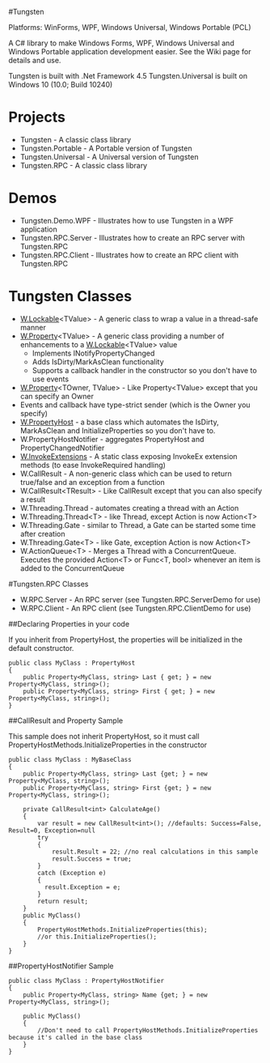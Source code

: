 #Tungsten

Platforms: WinForms, WPF, Windows Universal, Windows Portable (PCL)

A C# library to make Windows Forms, WPF, Windows Universal and Windows Portable application development easier.  See the Wiki page for details and use.

Tungsten is built with .Net Framework 4.5
Tungsten.Universal is built on Windows 10 (10.0; Build 10240)

# Projects
* Tungsten - A classic class library
* Tungsten.Portable - A Portable version of Tungsten
* Tungsten.Universal - A Universal version of Tungsten
* Tungsten.RPC - A classic class library

# Demos
* Tungsten.Demo.WPF - Illustrates how to use Tungsten in a WPF application
* Tungsten.RPC.Server - Illustrates how to create an RPC server with Tungsten.RPC
* Tungsten.RPC.Client - Illustrates how to create an RPC client with Tungsten.RPC

# Tungsten Classes
* [W.Lockable](https://github.com/mode51/Tungsten/wiki/Lockable-TValue-)\<TValue\> - A generic class to wrap a value in a thread-safe manner
* [W.Property](https://github.com/mode51/Tungsten/wiki/Property-TValue)\<TValue\> - A generic class providing a number of enhancements to a [W.Lockable](https://github.com/mode51/Tungsten/wiki/Lockable-TValue-)\<TValue\> value
    * Implements INotifyPropertyChanged
    * Adds IsDirty/MarkAsClean functionality
    * Supports a callback handler in the constructor so you don't have to use events
* [W.Property](https://github.com/mode51/Tungsten/wiki/Property-TOwner,-TValue)\<TOwner, TValue\> - Like Property\<TValue\> except that you can specify an Owner
* Events and callback have type-strict sender (which is the Owner you specify)
* [W.PropertyHost](https://github.com/mode51/Tungsten/wiki/PropertyHost) - a base class which automates the IsDirty, MarkAsClean and InitializeProperties so you don't have to.
* W.PropertyHostNotifier - aggregates PropertyHost and PropertyChangedNotifier
* [W.InvokeExtensions](https://github.com/mode51/Tungsten/wiki/InvokeExtensions) - A static class exposing InvokeEx extension methods (to ease InvokeRequired handling)
* W.CallResult - A non-generic class which can be used to return true/false and an exception from a function
* W.CallResult\<TResult\> - Like CallResult except that you can also specify a result
* W.Threading.Thread - automates creating a thread with an Action
* W.Threading.Thread\<T\> - like Thread, except Action is now Action\<T\>
* W.Threading.Gate - similar to Thread, a Gate can be started some time after creation
* W.Threading.Gate\<T\> - like Gate, exception Action is now Action\<T\>
* W.ActionQueue\<T\> - Merges a Thread with a ConcurrentQueue.  Executes the provided Action\<T\> or Func\<T, bool\> whenever an item is added to the ConcurrentQueue

#Tungsten.RPC Classes
* W.RPC.Server - An RPC server (see Tungsten.RPC.ServerDemo for use)
* W.RPC.Client - An RPC client (see Tungsten.RPC.ClientDemo for use)

##Declaring Properties in your code

If you inherit from PropertyHost, the properties will be initialized in the default constructor.

    public class MyClass : PropertyHost
    {
        public Property<MyClass, string> Last { get; } = new Property<MyClass, string>();
        public Property<MyClass, string> First { get; } = new Property<MyClass, string>();
    }

##CallResult and Property Sample

This sample does not inherit PropertyHost, so it must call PropertyHostMethods.InitializeProperties in the constructor

    public class MyClass : MyBaseClass
    {
        public Property<MyClass, string> Last {get; } = new Property<MyClass, string>();
        public Property<MyClass, string> First {get; } = new Property<MyClass, string>();
        
        private CallResult<int> CalculateAge()
        {
            var result = new CallResult<int>(); //defaults: Success=False, Result=0, Exception=null
            try
            {
                result.Result = 22; //no real calculations in this sample
                result.Success = true;
            }
            catch (Exception e)
            {
              result.Exception = e;
            }
            return result;
        }
        public MyClass()
        {
            PropertyHostMethods.InitializeProperties(this);
            //or this.InitializeProperties();            
        }
    }

##PropertyHostNotifier Sample

    public class MyClass : PropertyHostNotifier
    {
        public Property<MyClass, string> Name {get; } = new Property<MyClass, string>();
        
        public MyClass()
        {
            //Don't need to call PropertyHostMethods.InitializeProperties because it's called in the base class
        }
    }
